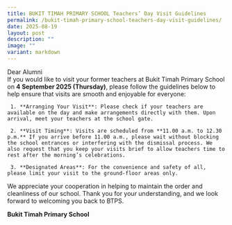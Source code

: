 ```yaml
---
title: BUKIT TIMAH PRIMARY SCHOOL Teachers’ Day Visit Guidelines
permalink: /bukit-timah-primary-school-teachers-day-visit-guidelines/
date: 2025-08-19
layout: post
description: ""
image: ""
variant: markdown
---
```

Dear Alumni<br>
If you would like to visit your former teachers at Bukit Timah Primary School on **4 September 2025 (Thursday)**, please follow the guidelines below to help ensure that visits are smooth and enjoyable for everyone:


     1. **Arranging Your Visit**: Please check if your teachers are available on the day and make arrangements directly with them. Upon arrival, meet your teachers at the school gate.

     2. **Visit Timing**: Visits are scheduled from **11.00 a.m. to 12.30 p.m.** If you arrive before 11.00 a.m., please wait without blocking the school entrances or interfering with the dismissal process. We also request that you keep your visits brief to allow teachers time to rest after the morning’s celebrations.

     3.	**Designated Areas**: For the convenience and safety of all, please limit your visit to the ground-floor areas only.

We appreciate your cooperation in helping to maintain the order and cleanliness of our school. Thank you for your understanding, and we look forward to welcoming you back to BTPS.

**Bukit Timah Primary School**

